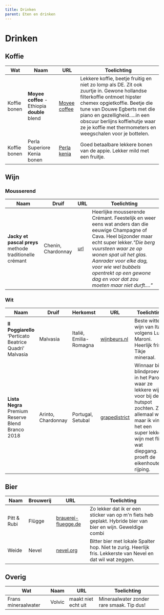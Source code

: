 ```yaml
---
title: Drinken
parent: Eten en drinken
---
```


# Drinken

## Koffie

| Wat          | Naam       | URL        | Toelichting             |
| ------------ | ---------- | ---------- | ----------------------- |
| Koffie bonen | **Moyee coffee** - Ethiopia **double** blend | [Moyee coffee](https://www.moyeecoffee.com) | Lekkere koffie, beetje fruitig en niet zo lomp als DE. Zit ook zuurtje in. Gewone hollandse filterkoffie ontmoet hipster chemex opgietkoffie. Beetje die tune van Douwe Egberts met die piano en gezelligheid.....in een obscuur berlijns koffiehutje waar ze je koffie met thermometers en weegschalen voor je bottelen. |
|Koffie bonen| Perla Superiore Kenia bonen | [Perla kenia](https://www.ah.nl/producten/product/wi161542/perla-superiore-kenia-bonen) | Goed betaalbare lekkere bonen van de appie. Lekker mild met een fruitje. |

## Wijn

### Mousserend

| Naam         | Druif      | URL        | Toelichting             |
| ------------ | ---------- | ---------- | ----------------------- |
| **Jacky et pascal preys** methode traditionelle crémant | Chenin, Chardonnay | [url](https://www.vleck.nl/product/jacky-et-pascal-preys-methode-traditionelle-cremant/) | Heerlijke mousserende Crémant. Feestelijk en weer eens wat anders dan die eeuwige Champagne of Cava. Heel bijzonder maar echt super lekker.*"Die berg vuursteen waar ze op wonen spat uit het glas. Aanrader voor elke dag, voor wie wel bubbels opentrekt op een gewone dag en voor dat zou moeten maar niet durft…."*|

### Wit

| Naam          | Druif       |Herkomst         | URL | Toelichting |
| ------------- | ----------- | --------------- | ----| ----------- |
|**Il Poggiarello** ‘Perticato Beatrice Quadri’ Malvasia|Malvasia|Italië, Emilia-Romagna|[wijnbeurs.nl](https://www.wijnbeurs.nl/il-poggiarello-perticato-beatrice-quadri-malvasia)|Beste witte wijn van Italië volgens Luca Maroni. Heerlijk fris. Tikje mineraal.|
|**Lista Negra** Premium Reserve Blend Branco 2018| Arinto, Chardonnay|Portugal, Setubal|[grapedistrict](https://www.grapedistrict.nl/lista-negra-reserve.html)|Winnaar bij blindproeverij in het Parool waar ze lekkere wijn voor bij de hutspot zochten. Zal allemaal wel, maar ik vind het een super lekkere wijn met flink wat diepgang. Je proeft de eikenhouten rijping.|

## Bier

| Naam       | Brouwerij  | URL                     | Toelichting             |
| ---------- | ---------- | ----------------------- | ----------------------- |
| Pitt & Rubi| Flügge     |[brauerei-fluegge.de](https://shop.brauerei-fluegge.de/produkt/pitt-rubi/)| Zo lekker dat ik er een sticker van op m'n fiets heb geplakt. Hybride bier van bier en wijn. Geweldige combi|
| Weide      | Nevel      |[nevel.org](https://nevel.org/product/weide-3/)|Bitter bier met lokale Spalter hop. Niet te zurig. Heerlijk fris. Lekkerste van Nevel en dat wil wat zeggen.|

## Overig

| Wat                 | Naam   | URL                 | Toelichting                               |
| ------------------- | ------ | ------------------- | ----------------------------------------- |
| Frans mineraalwater | Volvic | maakt niet echt uit | Mineraalwater zonder rare smaak. Tip dus! |
